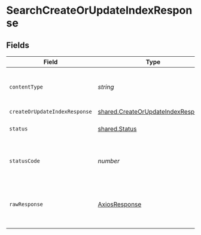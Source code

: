 # SearchCreateOrUpdateIndexResponse


## Fields

| Field                                                                                           | Type                                                                                            | Required                                                                                        | Description                                                                                     |
| ----------------------------------------------------------------------------------------------- | ----------------------------------------------------------------------------------------------- | ----------------------------------------------------------------------------------------------- | ----------------------------------------------------------------------------------------------- |
| `contentType`                                                                                   | *string*                                                                                        | :heavy_check_mark:                                                                              | HTTP response content type for this operation                                                   |
| `createOrUpdateIndexResponse`                                                                   | [shared.CreateOrUpdateIndexResponse](../../../sdk/models/shared/createorupdateindexresponse.md) | :heavy_minus_sign:                                                                              | OK                                                                                              |
| `status`                                                                                        | [shared.Status](../../../sdk/models/shared/status.md)                                           | :heavy_minus_sign:                                                                              | Default error response                                                                          |
| `statusCode`                                                                                    | *number*                                                                                        | :heavy_check_mark:                                                                              | HTTP response status code for this operation                                                    |
| `rawResponse`                                                                                   | [AxiosResponse](https://axios-http.com/docs/res_schema)                                         | :heavy_check_mark:                                                                              | Raw HTTP response; suitable for custom response parsing                                         |